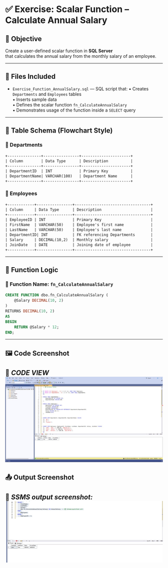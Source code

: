 # ✅ Exercise: Scalar Function – Calculate Annual Salary

## 📘 Objective  
Create a user-defined scalar function in **SQL Server**  
	that calculates the annual salary from the monthly salary of an employee.

---

## 📁 Files Included

- `Exercise_Function_AnnualSalary.sql` — SQL script that:
		▪ Creates `Departments` and `Employees` tables  
		▪ Inserts sample data  
		▪ Defines the scalar function `fn_CalculateAnnualSalary`  
		▪ Demonstrates usage of the function inside a `SELECT` query  

---

## 🧾 Table Schema (Flowchart Style)

### 🔹 Departments

	+---------------+----------------+----------------------+
	| Column        | Data Type      | Description          |
	+---------------+----------------+----------------------+
	| DepartmentID  | INT            | Primary Key          |
	| DepartmentName| VARCHAR(100)   | Department Name      |
	+---------------+----------------+----------------------+

### 🔹 Employees

	+------------+----------------+----------------------------------+
	| Column     | Data Type      | Description                      |
	+------------+----------------+----------------------------------+
	| EmployeeID | INT            | Primary Key                      |
	| FirstName  | VARCHAR(50)    | Employee's first name            |
	| LastName   | VARCHAR(50)    | Employee's last name             |
	| DepartmentID| INT           | FK referencing Departments       |
	| Salary     | DECIMAL(10,2)  | Monthly salary                   |
	| JoinDate   | DATE           | Joining date of employee         |
	+------------+----------------+----------------------------------+

---

## 🧱 Function Logic

### 🔹 Function Name: `fn_CalculateAnnualSalary`

```sql
CREATE FUNCTION dbo.fn_CalculateAnnualSalary ( 
    @Salary DECIMAL(10, 2)
)
RETURNS DECIMAL(10, 2)
AS
BEGIN
    RETURN @Salary * 12;
END;
```
---
## 🖼️ Code Screenshot
📌 *CODE VIEW*
   ![alt text](<WhatsApp Image 2025-06-29 at 18.14.03_a77022b5.jpg>)
---
## 📤 Output Screenshot
📌 *SSMS output screenshot:* 
![alt text](<WhatsApp Image 2025-06-29 at 18.13.26_793053b8.jpg>)
---
